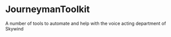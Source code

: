 # JourneymanToolkit
A number of tools to automate and help with the voice acting department of Skywind

